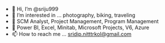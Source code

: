 - 👋 Hi, I’m @sriju999
- 👀 I’m interested in ... photography, biking, traveling
- 🌱 SCM Analyst, Project Management, Program Management
- 💞️ Power BI, Excel, Minitab, Microsoft Projects, V6, Azure
- 📫 How to reach me ... sridip.nitttrkol@gmail.com

<!---
sriju999/sriju999 is a ✨ special ✨ repository because its `README.md` (this file) appears on your GitHub profile.
You can click the Preview link to take a look at your changes.
--->
